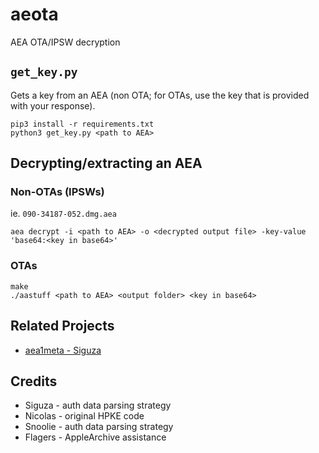 # aeota

AEA OTA/IPSW decryption

## `get_key.py`

Gets a key from an AEA (non OTA; for OTAs, use the key that is provided with your response).

```shell
pip3 install -r requirements.txt
python3 get_key.py <path to AEA>
```

## Decrypting/extracting an AEA

### Non-OTAs (IPSWs)

ie. `090-34187-052.dmg.aea`

```shell
aea decrypt -i <path to AEA> -o <decrypted output file> -key-value 'base64:<key in base64>'
```

### OTAs

```shell
make
./aastuff <path to AEA> <output folder> <key in base64>
```

## Related Projects

- [aea1meta - Siguza](https://github.com/Siguza/aea1meta)

## Credits

- Siguza - auth data parsing strategy
- Nicolas - original HPKE code
- Snoolie - auth data parsing strategy
- Flagers - AppleArchive assistance
